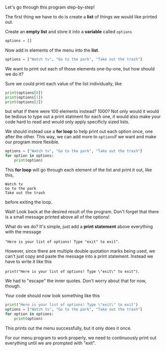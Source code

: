 <!--title={Printing all the Options}-->
<!--badges={Python: 10}-->
<!--concepts={For Loops, Print Statements}-->

Let's go through this program step-by-step!

The first thing we have to do is create a **list** of things we would like printed out. 

Create an **empty list** and store it into a **variable** called `options`

```python
options = []
```

Now add in elements of the menu into the **list**.

```python
options = ["Watch tv", "Go to the park", "Take out the trash"]
```

We want to print out each of those elements one-by-one, but how should we do it?

Sure we could print each value of the list individually, like

```python
print(options[0])
print(options[1])
print(options[2])
```

but what if there were 100 elements instead? 1000? Not only would it would be tedious to type out a print statment for each one, it would also make your code hard to read and would only apply specificly sized lists. 

We should instead use a **for loop** to help print out each option once, one after the other. This way, we can add more to `options`if we want and make our program more flexible.

```python
options = ["Watch tv", "Go to the park", "Take out the trash"]
for option in options:
    print(option)
```

This **for loop** will go through each element of the list and print it out, like this,

```
Watch tv
Go to the park
Take out the trash
```

before exiting the loop.

Wait! Look back at the desired result of the program. Don't forget that there is a small message printed above all of the options!

What do we do? It's simple, just add a **print statement** above everything with the message

`"Here is your list of options! Type "exit" to exit"`.

However, since there are multiple double quotation marks being used, we can't just copy and paste the message into a print statement. Instead we have to write it like this

`print("Here is your list of options! Type \"exit\" to exit")`.

We had to "escape" the inner quotes. Don't worry about that for now, though.

Your code should now look something like this

```python
print("Here is your list of options! Type \"exit\" to exit")
options = ["Watch tv", "Go to the park", "Take out the trash"]
for option in options:
    print(option)
```

This prints out the menu successfully, but it only does it once.

For our menu program to work properly, we need to continuously print out everything until we are prompted with "exit".